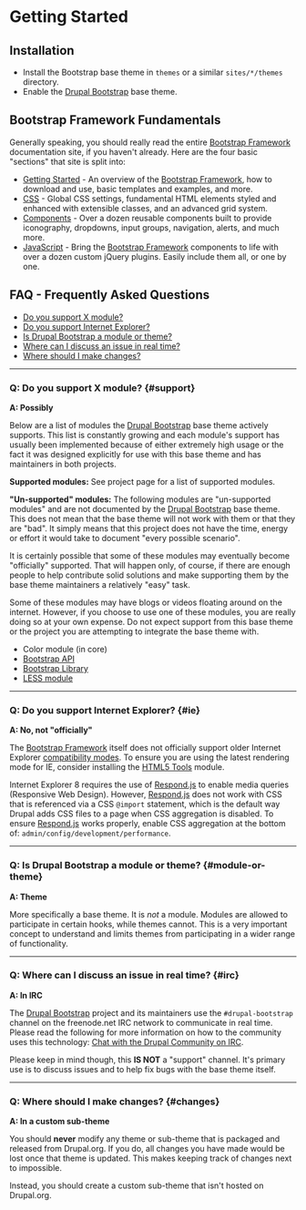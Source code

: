 <!-- @file The "Getting Started" topic. -->
<!-- @defgroup -->
# Getting Started

## Installation
- Install the Bootstrap base theme in `themes` or a similar `sites/*/themes`
  directory.
- Enable the [Drupal Bootstrap] base theme.

## Bootstrap Framework Fundamentals
Generally speaking, you should really read the entire [Bootstrap Framework]
documentation site, if you haven't already. Here are the four basic "sections"
that site is split into:

- [Getting Started](https://getbootstrap.com/docs/3.4/getting-started) - An overview of
  the [Bootstrap Framework], how to download and use, basic templates and
  examples, and more.
- [CSS](https://getbootstrap.com/docs/3.4/css/) - Global CSS settings, fundamental HTML
  elements styled and enhanced with extensible classes, and an advanced grid
  system.
- [Components](https://getbootstrap.com/docs/3.4/components/) - Over a dozen reusable
  components built to provide iconography, dropdowns, input groups, navigation,
  alerts, and much more.
- [JavaScript](https://getbootstrap.com/docs/3.4/javascript/) - Bring the
  [Bootstrap Framework] components to life with over a dozen custom jQuery
  plugins. Easily include them all, or one by one.


## FAQ - Frequently Asked Questions

- [Do you support X module?](#support)
- [Do you support Internet Explorer?](#ie)
- [Is Drupal Bootstrap a module or theme?](#module-or-theme)
- [Where can I discuss an issue in real time?](#irc)
- [Where should I make changes?](#changes)

---

### Q: Do you support X module? {#support}
**A: Possibly**

Below are a list of modules the [Drupal Bootstrap] base theme actively supports.
This list is constantly growing and each module's support has usually been
implemented because of either extremely high usage or the fact it was designed
explicitly for use with this base theme and has maintainers in both projects.

**Supported modules:**
See project page for a list of supported modules.

**"Un-supported" modules:**
The following modules are "un-supported modules" and are not documented by the
[Drupal Bootstrap] base theme. This does not mean that the base theme will not
work with them or that they are "bad". It simply means that this project does
not have the time, energy or effort it would take to document "every possible
scenario".

It is certainly possible that some of these modules may eventually become
"officially" supported. That will happen only, of course, if there are enough
people to help contribute solid solutions and make supporting them by the base
theme maintainers a relatively "easy" task.

Some of these modules may have blogs or videos floating around on the internet.
However, if you choose to use one of these modules, you are really doing so
at your own expense. Do not expect support from this base theme or the project
you are attempting to integrate the base theme with.

- Color module (in core)
- [Bootstrap API](https://www.drupal.org/project/bootstrap_api)
- [Bootstrap Library](https://www.drupal.org/project/bootstrap_library)
- [LESS module](https://www.drupal.org/project/less)

---

### Q: Do you support Internet Explorer? {#ie}
**A: No, not "officially"**

The [Bootstrap Framework] itself does not officially support older Internet
Explorer [compatibility modes](https://getbootstrap.com/docs/3.4/getting-started/#support-ie-compatibility-modes).
To ensure you are using the latest rendering mode for IE, consider installing
the [HTML5 Tools](https://www.drupal.org/project/html5_tools) module.

Internet Explorer 8 requires the use of [Respond.js] to enable media queries
(Responsive Web Design). However, [Respond.js] does not work with CSS that is
referenced via a CSS `@import` statement, which is the default way Drupal
adds CSS files to a page when CSS aggregation is disabled. To ensure
[Respond.js] works properly, enable CSS aggregation at the bottom of:
`admin/config/development/performance`.

---

### Q: Is Drupal Bootstrap a module or theme? {#module-or-theme}
**A: Theme**

More specifically a base theme. It is _not_ a module. Modules are allowed to
participate in certain hooks, while themes cannot. This is a very important
concept to understand and limits themes from participating in a wider range of
functionality.

---

### Q: Where can I discuss an issue in real time? {#irc}
**A: In IRC**

The [Drupal Bootstrap] project and its maintainers use the `#drupal-bootstrap`
channel on the freenode.net IRC network to communicate in real time. Please read
the following for more information on how to the community uses this technology:
[Chat with the Drupal Community on IRC](https://www.drupal.org/irc).

Please keep in mind though, this **IS NOT** a "support" channel. It's primary
use is to discuss issues and to help fix bugs with the base theme itself.

---

### Q: Where should I make changes? {#changes}
**A: In a custom sub-theme**

You should **never** modify any theme or sub-theme that is packaged and released
from Drupal.org. If you do, all changes you have made would be lost once that
theme is updated. This makes keeping track of changes next to impossible.

Instead, you should create a custom sub-theme that isn't hosted on Drupal.org.

[Respond.js]: https://github.com/scottjehl/Respond
[Drush]: http://www.drush.org
[Drupal Bootstrap]: https://www.drupal.org/project/bootstrap
[Bootstrap Framework]: https://getbootstrap.com/docs/3.4/
[jQuery Update]: https://www.drupal.org/project/jquery_update
